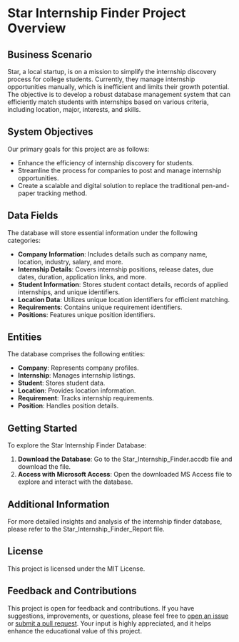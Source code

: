 # Star Internship Finder Project Overview

## Business Scenario
Star, a local startup, is on a mission to simplify the internship discovery process for college students. Currently, they manage internship opportunities manually, which is inefficient and limits their growth potential. The objective is to develop a robust database management system that can efficiently match students with internships based on various criteria, including location, major, interests, and skills.

## System Objectives
Our primary goals for this project are as follows:
- Enhance the efficiency of internship discovery for students.
- Streamline the process for companies to post and manage internship opportunities.
- Create a scalable and digital solution to replace the traditional pen-and-paper tracking method.

## Data Fields
The database will store essential information under the following categories:
- **Company Information**: Includes details such as company name, location, industry, salary, and more.
- **Internship Details**: Covers internship positions, release dates, due dates, duration, application links, and more.
- **Student Information**: Stores student contact details, records of applied internships, and unique identifiers.
- **Location Data**: Utilizes unique location identifiers for efficient matching.
- **Requirements**: Contains unique requirement identifiers.
- **Positions**: Features unique position identifiers.

## Entities
The database comprises the following entities:
- **Company**: Represents company profiles.
- **Internship**: Manages internship listings.
- **Student**: Stores student data.
- **Location**: Provides location information.
- **Requirement**: Tracks internship requirements.
- **Position**: Handles position details.

## Getting Started
To explore the Star Internship Finder Database:
1. **Download the Database**: Go to the Star_Internship_Finder.accdb file and download the file.
2. **Access with Microsoft Access**: Open the downloaded MS Access file to explore and interact with the database.

## Additional Information
For more detailed insights and analysis of the internship finder database, please refer to the Star_Internship_Finder_Report file.

## License
This project is licensed under the MIT License. 

## Feedback and Contributions

This project is open for feedback and contributions. If you have suggestions, improvements, or questions, please feel free to [open an issue](https://github.com/Drummer05/Star-Internship-Finder/issues) or [submit a pull request](https://github.com/Drummer05/Star-Internship-Finder/pulls). Your input is highly appreciated, and it helps enhance the educational value of this project.


